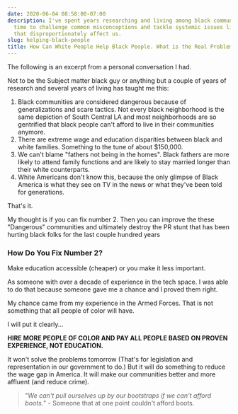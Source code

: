 ```yaml
---
date: 2020-06-04 08:58:00-07:00
description: I've spent years researching and living among black communities. It's
  time to challenge common misconceptions and tackle systemic issues like wage disparities
  that disproportionately affect us.
slug: helping-black-people
title: How Can White People Help Black People. What is the Real Problem
---
```


The following is an excerpt from a personal conversation I had.

Not to be the Subject matter black guy or anything but a couple of years of research and several years of living has taught me this:

1. Black communities are considered dangerous because of generalizations and scare tactics. Not every black neighborhood is the same depiction of South Central LA and most neighborhoods are so gentrified that black people can't afford to live in their communities anymore.
2. There are extreme wage and education disparities between black and white families. Something to the tune of about $150,000.
3. We can't blame "fathers not being in the homes". Black fathers are more likely to attend family functions and are likely to stay married longer than their white counterparts.
4. White Americans don't know this, because the only glimpse of Black America is what they see on TV in the news or what they've been told for generations.

That's it.

My thought is if you can fix number 2. Then you can improve the these "Dangerous" communities and ultimately destroy the PR stunt that has been hurting black folks for the last couple hundred years

### How Do You Fix Number 2?

Make education accessible (cheaper) or you make it less important.

As someone with over a decade of experience in the tech space. I was able to do that because someone gave me a chance and I proved them right.

My chance came from my experience in the Armed Forces. That is not something that all people of color will have.

I will put it clearly...

**HIRE MORE PEOPLE OF COLOR AND PAY ALL PEOPLE BASED ON PROVEN EXPERIENCE, NOT EDUCATION.**

It won't solve the problems tomorrow (That's for legislation and representation in our government to do.) But it will do something to reduce the wage gap in America. It will make our communities better and more affluent (and reduce crime).

> "_We can't pull ourselves up by our bootstraps if we can't afford boots._" - Someone that at one point couldn't afford boots.